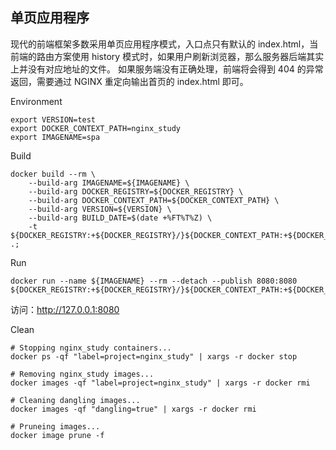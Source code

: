
## 单页应用程序

现代的前端框架多数采用单页应用程序模式，入口点只有默认的 index.html，当前端的路由方案使用 history 模式时，如果用户刷新浏览器，那么服务器后端其实上并没有对应地址的文件。
如果服务端没有正确处理，前端将会得到 404 的异常返回，需要通过 NGINX 重定向输出首页的 index.html 即可。

Environment

```shell
export VERSION=test
export DOCKER_CONTEXT_PATH=nginx_study
export IMAGENAME=spa

```

Build

```shell
docker build --rm \
    --build-arg IMAGENAME=${IMAGENAME} \
    --build-arg DOCKER_REGISTRY=${DOCKER_REGISTRY} \
    --build-arg DOCKER_CONTEXT_PATH=${DOCKER_CONTEXT_PATH} \
    --build-arg VERSION=${VERSION} \
    --build-arg BUILD_DATE=$(date +%FT%T%Z) \
    -t ${DOCKER_REGISTRY:+${DOCKER_REGISTRY}/}${DOCKER_CONTEXT_PATH:+${DOCKER_CONTEXT_PATH}/}${IMAGENAME}:${VERSION} .; 
```

Run
```shell
docker run --name ${IMAGENAME} --rm --detach --publish 8080:8080  ${DOCKER_REGISTRY:+${DOCKER_REGISTRY}/}${DOCKER_CONTEXT_PATH:+${DOCKER_CONTEXT_PATH}/}${IMAGENAME}:${VERSION}
```

访问：http://127.0.0.1:8080

Clean

```shell
# Stopping nginx_study containers...
docker ps -qf "label=project=nginx_study" | xargs -r docker stop

# Removing nginx_study images...
docker images -qf "label=project=nginx_study" | xargs -r docker rmi

# Cleaning dangling images...
docker images -qf "dangling=true" | xargs -r docker rmi

# Pruneing images...
docker image prune -f
```

